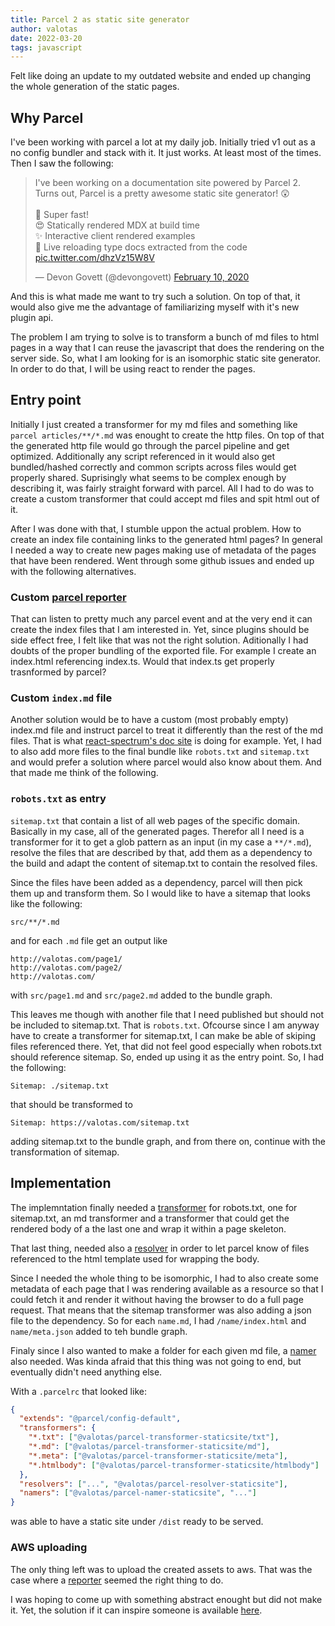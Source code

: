 ```yaml
---
title: Parcel 2 as static site generator
author: valotas
date: 2022-03-20
tags: javascript
---
```


Felt like doing an update to my outdated website and ended up changing the whole generation of the static pages.

## Why Parcel

I've been working with parcel a lot at my daily job. Initially tried v1 out as a no config bundler and stack with it. It just works. At least most of the times. Then I saw the following:

<blockquote class="twitter-tweet"><p lang="en" dir="ltr">I&#39;ve been working on a documentation site powered by Parcel 2. Turns out, Parcel is a pretty awesome static site generator! 😲<br><br>🚀 Super fast!<br>😍 Statically rendered MDX at build time<br>✨ Interactive client rendered examples<br>🔄 Live reloading type docs extracted from the code <a href="https://t.co/dhzVz15W8V">pic.twitter.com/dhzVz15W8V</a></p>&mdash; Devon Govett (@devongovett) <a href="https://twitter.com/devongovett/status/1226954310161821696?ref_src=twsrc%5Etfw">February 10, 2020</a></blockquote> <script async src="https://platform.twitter.com/widgets.js" charset="utf-8"></script>

And this is what made me want to try such a solution. On top of that, it would also give me the advantage of familiarizing myself with it's new plugin api.

The problem I am trying to solve is to transform a bunch of md files to html pages in a way that I can reuse the javascript that does the rendering on the server side. So, what I am looking for is an isomorphic static site generator. In order to do that, I will be using react to render the pages.

## Entry point

Initially I just created a transformer for my md files and something like `parcel articles/**/*.md` was enought to create the http files. On top of that the generated http file would go through the parcel pipeline and get optimized. Additionally any script referenced in it would also get bundled/hashed correctly and common scripts across files would get properly shared. Suprisingly what seems to be complex enough by describing it, was fairly straight forward with parcel. All I had to do was to create a custom transformer that could accept md files and spit html out of it. 

After I was done with that, I stumble uppon the actual problem. How to create an index file containing links to the generated html pages? In general I needed a way to create new pages making use of metadata of the pages that have been rendered. Went through some github issues and ended up with the following alternatives.

### Custom [parcel reporter](https://parceljs.org/plugin-system/reporter/)

That can listen to pretty much any parcel event and at the very end it can create the index files that I am interested in. Yet, since plugins should be side effect free, I felt like that was not the right solution. Aditionally I had doubts of the proper bundling of the exported file. For example I create an index.html referencing index.ts. Would that index.ts get properly trasnformed by parcel?

### Custom `index.md` file

Another solution would be to have a custom (most probably empty) index.md file and instruct parcel to treat it differently than the rest of the md files. That is what [react-spectrum's doc site](https://raw.githubusercontent.com/adobe/react-spectrum/7ce2c89e7ba11463b74bfc4d92a60e2e933ba9b6/packages/dev/docs/pages/index.mdx) is doing for example. Yet, I had to also add more files to the final bundle like `robots.txt` and `sitemap.txt` and would prefer a solution where parcel would also know about them. And that made me think of the following.

### `robots.txt` as entry

`sitemap.txt` that contain a list of all web pages of the specific domain. Basically in my case, all of the generated pages. Therefor all I need is a transformer for it to get a glob pattern as an input (in my case a `**/*.md`), resolve the files that are described by that, add them as a dependency to the build and adapt the content of sitemap.txt to contain the resolved files.

Since the files have been added as a dependency, parcel will then pick them up and transform them. So I would like to have a sitemap that looks like the following:

```
src/**/*.md
```

and for each `.md` file get an output like

```
http://valotas.com/page1/
http://valotas.com/page2/
http://valotas.com/
```

with `src/page1.md` and `src/page2.md` added to the bundle graph.

This leaves me though with another file that I need published but should not be included to sitemap.txt. That is `robots.txt`. Ofcourse since I am anyway have to create a transformer for sitemap.txt, I can make be able of skiping files referenced there. Yet, that did not feel good especially when robots.txt should reference sitemap. So, ended up using it as the entry point. So, I had the following:

```
Sitemap: ./sitemap.txt
```

that should be transformed to

```
Sitemap: https://valotas.com/sitemap.txt
```

adding sitemap.txt to the bundle graph, and from there on, continue with the transformation of sitemap.

## Implementation

The implemntation finally needed a [transformer](https://parceljs.org/plugin-system/transformer/) for robots.txt, one for sitemap.txt, an md transformer and a transformer that could get the rendered body of a the last one and wrap it within a page skeleton.

That last thing, needed also a [resolver](https://parceljs.org/plugin-system/resolver/) in order to let parcel know of files referenced to the html template used for wrapping the body.

Since I needed the whole thing to be isomorphic, I had to also create some metadata of each page that I was rendering available as a resource so that I could fetch it and render it without having the browser to do a full page request. That means that the sitemap transformer was also adding a json file to the dependency. So for each `name.md`, I had `/name/index.html` and `name/meta.json` added to teh bundle graph.

Finaly since I also wanted to make a folder for each given md file, a [namer](https://parceljs.org/plugin-system/namer/) also needed. Was kinda afraid that this thing was not going to end, but eventually didn't need anything else.

With a `.parcelrc` that looked like:

```json
{
  "extends": "@parcel/config-default",
  "transformers": {
    "*.txt": ["@valotas/parcel-transformer-staticsite/txt"],
    "*.md": ["@valotas/parcel-transformer-staticsite/md"],
    "*.meta": ["@valotas/parcel-transformer-staticsite/meta"],
    "*.htmlbody": ["@valotas/parcel-transformer-staticsite/htmlbody"]
  },
  "resolvers": ["...", "@valotas/parcel-resolver-staticsite"],
  "namers": ["@valotas/parcel-namer-staticsite", "..."]
}
```

was able to have a static site under `/dist` ready to be served.

### AWS uploading

The only thing left was to upload the created assets to aws. That was the case where a [reporter](https://parceljs.org/plugin-system/reporter/) seemed the right thing to do.

I was hoping to come up with something abstract enought but did not make it. Yet, the solution if it can inspire someone is available [here](https://github.com/valotas/valotas.com).
